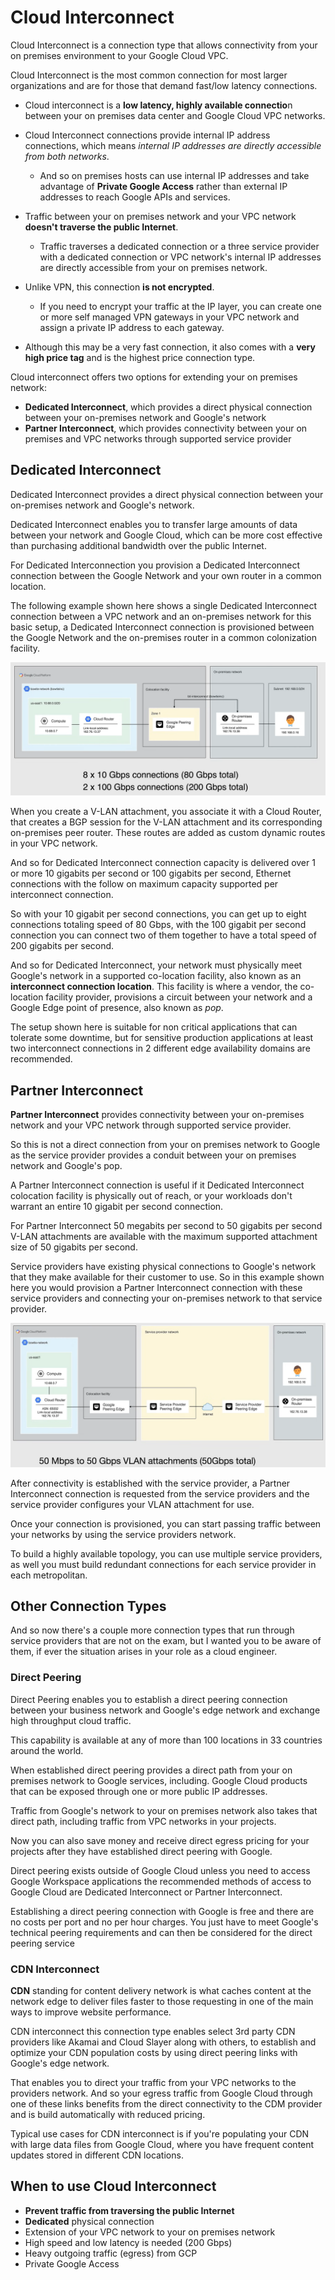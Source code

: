 # Cloud Interconnect

Cloud Interconnect is a connection type that allows connectivity from your on premises environment to your Google Cloud VPC.

Cloud Interconnect is the most common connection for most larger organizations and are for those that demand fast/low latency connections. 

- Cloud interconnect is a **low latency, highly available connectio**n between your on premises data center and Google Cloud VPC networks. 

- Cloud Interconnect connections provide internal IP address connections, which means *internal IP addresses are directly accessible from both networks*.
  - And so on premises hosts can use internal IP addresses and take advantage of **Private Google Access** rather than external IP addresses to reach Google APIs and services.

- Traffic between your on premises network and your VPC network **doesn't traverse the public Internet**.
  - Traffic traverses a dedicated connection or a three service provider with a dedicated connection or VPC network's internal IP addresses are directly accessible from your on premises network.

- Unlike VPN, this connection **is not encrypted**.
  - If you need to encrypt your traffic at the IP layer, you can create one or more self managed VPN gateways in your VPC network and assign a private IP address to each gateway.

- Although this may be a very fast connection, it also comes with a **very high price tag** and is the highest price connection type.


Cloud interconnect offers two options for extending your on premises network:

- **Dedicated Interconnect**, which provides a direct physical connection between your on-premises network and Google's network
- **Partner Interconnect**, which provides connectivity between your on premises and VPC networks through supported service provider

## Dedicated Interconnect

Dedicated Interconnect provides a direct physical connection between your on-premises network and Google's network.

Dedicated Interconnect enables you to transfer large amounts of data between your network and Google Cloud, which can be more cost effective than purchasing additional bandwidth over the public Internet.

For Dedicated Interconnection you provision a Dedicated Interconnect connection between the Google Network and your own router in a common location.

The following example shown here shows a single Dedicated Interconnect connection between a VPC network and an on-premises network for this basic setup, a Dedicated Interconnect connection is provisioned between the Google Network and the on-premises router in a common colonization facility.

![Dedicated Interconnect](images/02_Cloud_Interconnect_01.png)

When you create a V-LAN attachment, you associate it with a Cloud Router, that creates a BGP session for the V-LAN attachment and its corresponding on-premises peer router. These routes are added as custom dynamic routes in your VPC network.

And so for Dedicated Interconnect connection capacity is delivered over 1 or more 10 gigabits per second or 100 gigabits per second, Ethernet connections with the follow on maximum capacity supported per interconnect connection.

So with your 10 gigabit per second connections, you can get up to eight connections totaling speed of 80 Gbps, with the 100 gigabit per second connection you can connect two of them together to have a total speed of 200 gigabits per second.

And so for Dedicated Interconnect, your network must physically meet Google's network in a supported co-location facility, also known as an **interconnect connection location**. This facility is where a vendor, the co-location facility provider, provisions a circuit between your network and a Google Edge point of presence, also known as *pop*.

The setup shown here is suitable for non critical applications that can tolerate some downtime, but for sensitive production applications at least two interconnect connections in 2 different edge availability domains are recommended.

## Partner Interconnect

**Partner Interconnect** provides connectivity between your on-premises network and your VPC network through supported service provider.

So this is not a direct connection from your on premises network to Google as the service provider provides a conduit between your on premises network and Google's pop.

A Partner Interconnect connection is useful if it Dedicated Interconnect colocation facility is physically out of reach, or your workloads don't warrant an entire 10 gigabit per second connection.

For Partner Interconnect 50 megabits per second to 50 gigabits per second V-LAN attachments are available with the maximum supported attachment size of 50 gigabits per second.

Service providers have existing physical connections to Google's network that they make available for their customer to use. So in this example shown here you would provision a Partner Interconnect connection with these service providers and connecting your on-premises network to that service provider.

![Partner Interconnect](images/02_Cloud_Interconnect_02.png)

After connectivity is established with the service provider, a Partner Interconnect connection is requested from the service providers and the service provider configures your VLAN attachment for use.

Once your connection is provisioned, you can start passing traffic between your networks by using the service providers network.

To build a highly available topology, you can use multiple service providers, as well you must build redundant connections for each service provider in each metropolitan.


## Other Connection Types

And so now there's a couple more connection types that run through service providers that are not on the exam, but I wanted you to be aware of them, if ever the situation arises in your role as a cloud engineer.

### Direct Peering

Direct Peering enables you to establish a direct peering connection between your business network and Google's edge network and exchange high throughput cloud traffic.

This capability is available at any of more than 100 locations in 33 countries around the world.

When established direct peering provides a direct path from your on premises network to Google services, including. Google Cloud products that can be exposed through one or more public IP addresses.

Traffic from Google's network to your on premises network also takes that direct path, including traffic from VPC networks in your projects.

Now you can also save money and receive direct egress pricing for your projects after they have established direct peering with Google.

Direct peering exists outside of Google Cloud unless you need to access Google Workspace applications the recommended methods of access to Google Cloud are Dedicated Interconnect or Partner Interconnect.

Establishing a direct peering connection with Google is free and there are no costs per port and no per hour charges. You just have to meet Google's technical peering requirements and can then be considered for the direct peering service

### CDN Interconnect

**CDN** standing for content delivery network is what caches content at the network edge to deliver files faster to those requesting in one of the main ways to improve website performance.

CDN interconnect this connection type enables select 3rd party CDN providers like Akamai and Cloud Slayer along with others, to establish and optimize your CDN population costs by using direct peering links with Google's edge network.

That enables you to direct your traffic from your VPC networks to the providers network. And so your egress traffic from Google Cloud through one of these links benefits from the direct connectivity to the CDM provider and is build automatically with reduced pricing.

Typical use cases for CDN interconnect is if you're populating your CDN with large data files from Google Cloud, where you have frequent content updates stored in different CDN locations.

## When to use Cloud Interconnect

- **Prevent traffic from traversing the public Internet**
- **Dedicated** physical connection
- Extension of your VPC network to your on premises network
- High speed and low latency is needed (200 Gbps)
- Heavy outgoing traffic (egress) from GCP
- Private Google Access

